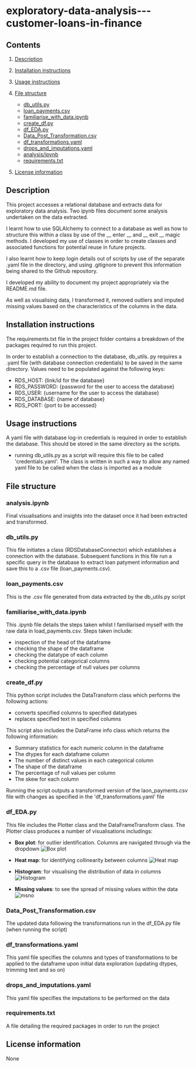 # exploratory-data-analysis---customer-loans-in-finance

## Contents
1. [Description](#description)
1. [Installation instructions](#installation-instructions)
1. [Usage instructions](#usage-instructions)
1. [File structure](#file-structure)
    - [db_utils.py](#db_utilspy)
    - [loan_payments.csv](#loan_paymentscsv)
    - [familiarise_with_data.ipynb](#familiarise_with_dataipynb)
    - [create_df.py](#create_dfpy)
    - [df_EDA.py](#df_edapy)
    - [Data_Post_Transformation.csv](#data_post_transformationcsv)
    - [df_transformations.yaml](#df_transformationsyaml)
    - [drops_and_imputations.yaml](#drops_and_imputationsyaml)
    - [analysis/ipynb](#analysisipynb)
    - [requirements.txt](#requirementstxt)

1. [License information](#license-information)

## Description
This project accesses a relational database and extracts data for exploratory data analysis.
Two ipynb files document some analysis undertaken on the data extracted.

I learnt how to use SQLAlchemy to connect to a database as well as how to structure this within a class by use of the  __ enter __ and __ exit __ magic methods. I developed my use of classes in order to create classes and associated functions for potential reuse in future projects.

I also learnt how to keep login details out of scripts by use of the separate .yaml file in the directory, and using .gitignore to prevent this information being shared to the Github repository.

I developed my ability to document my project appropriately via the README.md file.

As well as visualising data, I transformed it, removed outliers and imputed missing values based on the characteristics of the columns in the data.

## Installation instructions

The requirements.txt file in the project folder contains a breakdown of the packages required to run this project.

In order to establish a connection to the database, db_utils. py requires a .yaml file (with database connection credentials) to be saved in the same directory. Values need to be populated against the following keys:

- RDS_HOST: {link/id for the database}
- RDS_PASSWORD: {password for the user to access the  database}
- RDS_USER: {username for the user to access the  database} 
- RDS_DATABASE: {name of database}
- RDS_PORT: {port to be accessed}

## Usage instructions

A yaml file with database log-in credentials is required in order to establish the database. This should be stored in the same directory as the scripts.
- running db_utils.py as a script will require this file to be called 'credentials.yaml'. The class is written in such a way to allow any named yaml file to be called when the class is imported as a module

## File structure

### analysis.ipynb

Final visualisations and insights into the dataset once it had been extracted and transformed.

### db_utils.py

This file initiates a class (RDSDatabaseConnector) which establishes a connection with the database. 
Subsequent functions in this file run a specific query in the database to extract loan patyment information and save this to a .csv file (loan_payments.csv).

### loan_payments.csv

This is the .csv file generated from data extracted by the db_utils.py script

### familiarise_with_data.ipynb

This .ipynb file details the steps taken whilst I familiarised myself with the raw data in load_payments.csv. Steps taken include:

- inspection of the head of the dataframe
- checking the shape of the dataframe
- checking the datatype of each column
- checking potential categorical columns
- checking the percentage of null values per columns

### create_df.py

This python script includes the DataTransform class which performs the following actions:
- converts specified columns to specified datatypes
- replaces specified text in specified columns

This script also includes the DataFrame info class which returns the following information:
- Summary statistics for each numeric column in the dataframe
- The dtypes for each dataframe column
- The number of distinct values in each categorical column
- The shape of the dataframe
- The percentage of null values per column
- The skew for each column

Running the script outputs a transformed version of the laon_payments.csv file with changes as specified in the 'df_transformations.yaml' file

### df_EDA.py

This file includes the Plotter class and the DataFrameTransform class. The Plotter class produces a number of visualisations includings:

- <b>Box plot</b>: for outlier identification. Columns are navigated through via the dropdown 
![Box plot](image.png)

- <b>Heat map</b>: for identifying collinearity between columns 
![Heat map](image-1.png)

- <b>Histogram</b>: for visualising the distribution of data in columns
![Histogram](image-2.png)

- <b>Missing values</b>: to see the spread of missing values within the data
![msno](image-4.png)

### Data_Post_Transformation.csv

The updated data following the transformations run in the df_EDA.py file (when running the script)

### df_transformations.yaml

This yaml file specifies the columns and types of transformations to be applied to the dataframe upon initial data exploration (updating dtypes, trimming text and so on)

### drops_and_imputations.yaml

This yaml file specifies the imputations to be performed on the data

### requirements.txt

A file detailing the required packages in order to run the project

## License information
None